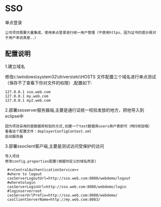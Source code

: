 # SSO
单点登录

    公司项目需要大量集成，使用单点登录进行统一用户管理（不使用https，因为证书的提示框对于用户来说真是..）  

## 配置说明  

  1.建立域名
  
  修改c:\windows\system32\drivers\etc\HOSTS 文件配置三个域名进行单点测试 （保存不了查看下你对文件的权限）,配置如下:  
  
    127.0.0.1 sso.web.com  
    127.0.0.1 my.web.com  
    127.0.0.1 my2.web.com  
  
  2.部署ssoserver服务器端,主要是通行证统一校验发放的地方，把他导入到eclipse中
    
    因为项目采用的是数据库校验的方式,创建一个test数据库users用户表即可（MD5校验哦）  看看这个配置文件：deployerConfigContext.xml
    启动服务器
  
  3.部署ssoclient客户端,主要是测试访问受保护的访问  
  
    导入项目    
    修改config.properties配置(根据你定义的域名而变)
 ```
  #<<CentralAuthenticationService>>
  #where to logout
  casServerLogoutUrl=http://sso.web.com:8080/webdemo/logout
  #wheretologin
  casServerLoginUrl=http://sso.web.com:8080/webdemo/login
  #loginserverroot
  casServerUrlPrefix=http://sso.web.com:8080/webdemo/
  casClientServerName=http://my.web.com:8083/
  ```
